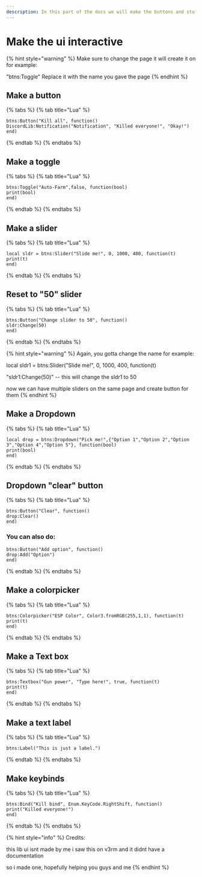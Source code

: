 ```yaml
---
description: In this part of the docs we will make the buttons and stuff
---
```


# Make the ui interactive

{% hint style="warning" %}
Make sure to change the page it will create it on for example:

"btns:Toggle"  Replace it with the name you gave the page
{% endhint %}

## Make a button

{% tabs %}
{% tab title="Lua" %}
```
btns:Button("Kill all", function()
DiscordLib:Notification("Notification", "Killed everyone!", "Okay!")
end)
```
{% endtab %}
{% endtabs %}

## Make a toggle

{% tabs %}
{% tab title="Lua" %}
```
btns:Toggle("Auto-Farm",false, function(bool)
print(bool)
end)
```
{% endtab %}
{% endtabs %}

## Make a slider



{% tabs %}
{% tab title="Lua" %}
```
local sldr = btns:Slider("Slide me!", 0, 1000, 400, function(t)
print(t)
end)
```
{% endtab %}
{% endtabs %}

## Reset to "50" slider

{% tabs %}
{% tab title="Lua" %}
```
btns:Button("Change slider to 50", function()
sldr:Change(50)
end)
```
{% endtab %}
{% endtabs %}

{% hint style="warning" %}
Again, you gotta change the name for example:

local sldr1 = btns:Slider("Slide me!", 0, 1000, 400, function(t)

"sldr1:Change(50)" -- this will change the sldr1 to 50

now we can have multiple sliders on the same page and create button for them
{% endhint %}

## Make a Dropdown

{% tabs %}
{% tab title="Lua" %}
```
local drop = btns:Dropdown("Pick me!",{"Option 1","Option 2","Option 3","Option 4","Option 5"}, function(bool)
print(bool)
end)
```
{% endtab %}
{% endtabs %}

## Dropdown "clear" button&#x20;

{% tabs %}
{% tab title="Lua" %}
```
btns:Button("Clear", function()
drop:Clear()
end)
```

### You can also do:

```
btns:Button("Add option", function()
drop:Add("Option")
end)
```
{% endtab %}
{% endtabs %}

## Make a colorpicker

{% tabs %}
{% tab title="Lua" %}
```
btns:Colorpicker("ESP Color", Color3.fromRGB(255,1,1), function(t)
print(t)
end)

```
{% endtab %}
{% endtabs %}

## Make a Text box

{% tabs %}
{% tab title="Lua" %}
```
btns:Textbox("Gun power", "Type here!", true, function(t)
print(t)
end)

```
{% endtab %}
{% endtabs %}

## Make a text label

{% tabs %}
{% tab title="Lua" %}
```
btns:Label("This is just a label.")
```
{% endtab %}
{% endtabs %}

## Make keybinds

{% tabs %}
{% tab title="Lua" %}
```
btns:Bind("Kill bind", Enum.KeyCode.RightShift, function()
print("Killed everyone!")
end)
```
{% endtab %}
{% endtabs %}

{% hint style="info" %}
Credits:

this lib ui isnt made by me i saw this on v3rm and it didnt have a documentation

so i made one, hopefully helping you guys and me
{% endhint %}
